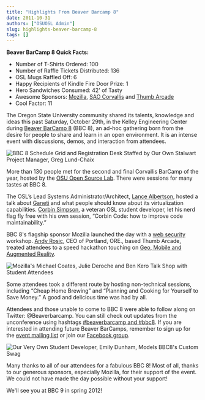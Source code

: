 ```yaml
---
title: "Highlights From Beaver Barcamp 8"
date: 2011-10-31
authors: ["OSUOSL Admin"]
slug: highlights-beaver-barcamp-8
tags: []
---
```


**Beaver BarCamp 8 Quick Facts:**

- Number of T-Shirts Ordered: 100
- Number of Raffle Tickets Distributed: 136
- OSL Mugs Raffled Off: 6
- Happy Recipients of Kindle Fire Door Prize: 1
- Hero Sandwiches Consumed: 42' of Tasty
- Awesome Sponsors: [Mozilla](http://mozilla.org/), [SAO Corvallis](http://www.sao.corvallis.or.us/) and
  [Thumb Arcade](http://thumbarcade.com/)
- Cool Factor: 11

The Oregon State University community shared its talents, knowledge and ideas this past Saturday, October 29th, in the
Kelley Engineering Center during [Beaver BarCamp 8](http://beaverbarcamp.org/) (BBC 8), an ad-hoc gathering born from
the desire for people to share and learn in an open environment. It is an intense event with discussions, demos, and
interaction from attendees.

![BBC 8 Schedule Grid and Registration Desk Staffed by Our Own Stalwart Project Manager, Greg Lund-Chaix](/images/bbc8reception.png)

More than 130 people met for the second and final Corvallis BarCamp of the year, hosted by the [OSU Open Source Lab](/).
There were sessions for many tastes at BBC 8.

The OSL’s Lead Systems Administrator/Architect, [Lance Albertson](http://twitter.com/ramereth), hosted a talk about
[Ganeti](http://code.google.com/p/ganeti/) and what people should know about its virtualization capabilities.
[Corbin Simpson](http://twitter.com/corbinsimpson), a veteran OSL student developer, let his nerd flag fly free with his
own session, “Corbin Code: how to improve code maintainability.”

BBC 8's flagship sponsor Mozilla launched the day with a
[web security](http://beaverbarcamp.org/index.php/Web_Security_Session) workshop.
[Andy Rosic](http://twitter.com/arosic), CEO of Portland, ORE., based Thumb Arcade, treated attendees to a speed
hackathon touching on [Geo, Mobile and Augmented Reality](http://beaverbarcamp.org/index.php/Speed_Hacking).

![Mozilla's Michael Coates, Julie Deroche and Ben Kero Talk Shop with Student Attendees](/images/BBC_Mozilla_0.jpg)

Some attendees took a different route by hosting non-technical sessions, including “Cheap Home Brewing” and “Planning
and Cooking for Yourself to Save Money.” A good and delicious time was had by all.

Attendees and those unable to come to BBC 8 were able to follow along on Twitter: @Beaverbarcamp. You can still check
out updates from the unconference using hashtags
[#beaverbarcamp and #bbc8](http://twitter.com/search/%23bbc8%20OR%20%23beaverbarcamp). If you are interested in
attending future Beaver BarCamps, remember to sign up for the
[event mailing list](http://groups.google.com/group/beaverbarcamp) or join our
[Facebook group](https://www.facebook.com/groups/70326572242/).

![Our Very Own Student Developer, Emily Dunham, Models BBC8's Custom Swag](/images/BBC8_Shirts_0.jpg)

Many thanks to all of our attendees for a fabulous BBC 8! Most of all, thanks to our generous sponsors, especially
Mozilla, for their support of the event. We could not have made the day possible without your support!

We'll see you at BBC 9 in spring 2012!
